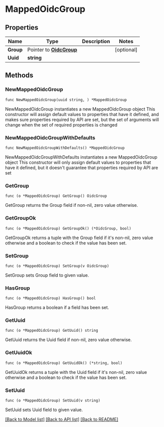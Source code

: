 # MappedOidcGroup

## Properties

Name | Type | Description | Notes
------------ | ------------- | ------------- | -------------
**Group** | Pointer to [**OidcGroup**](OidcGroup.md) |  | [optional] 
**Uuid** | **string** |  | 

## Methods

### NewMappedOidcGroup

`func NewMappedOidcGroup(uuid string, ) *MappedOidcGroup`

NewMappedOidcGroup instantiates a new MappedOidcGroup object
This constructor will assign default values to properties that have it defined,
and makes sure properties required by API are set, but the set of arguments
will change when the set of required properties is changed

### NewMappedOidcGroupWithDefaults

`func NewMappedOidcGroupWithDefaults() *MappedOidcGroup`

NewMappedOidcGroupWithDefaults instantiates a new MappedOidcGroup object
This constructor will only assign default values to properties that have it defined,
but it doesn't guarantee that properties required by API are set

### GetGroup

`func (o *MappedOidcGroup) GetGroup() OidcGroup`

GetGroup returns the Group field if non-nil, zero value otherwise.

### GetGroupOk

`func (o *MappedOidcGroup) GetGroupOk() (*OidcGroup, bool)`

GetGroupOk returns a tuple with the Group field if it's non-nil, zero value otherwise
and a boolean to check if the value has been set.

### SetGroup

`func (o *MappedOidcGroup) SetGroup(v OidcGroup)`

SetGroup sets Group field to given value.

### HasGroup

`func (o *MappedOidcGroup) HasGroup() bool`

HasGroup returns a boolean if a field has been set.

### GetUuid

`func (o *MappedOidcGroup) GetUuid() string`

GetUuid returns the Uuid field if non-nil, zero value otherwise.

### GetUuidOk

`func (o *MappedOidcGroup) GetUuidOk() (*string, bool)`

GetUuidOk returns a tuple with the Uuid field if it's non-nil, zero value otherwise
and a boolean to check if the value has been set.

### SetUuid

`func (o *MappedOidcGroup) SetUuid(v string)`

SetUuid sets Uuid field to given value.



[[Back to Model list]](../README.md#documentation-for-models) [[Back to API list]](../README.md#documentation-for-api-endpoints) [[Back to README]](../README.md)


